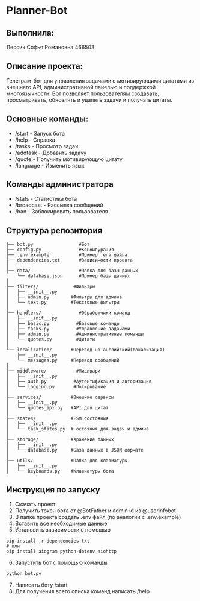 # Planner-Bot

## Выполнила:
Лессик Софья Романовна 466503

## Описание проекта:
Телеграм-бот для управления задачами с мотивирующими цитатами из внешнего API, административной панелью и поддержкой многоязычности. Бот позволяет пользователям создавать, просматривать, обновлять и удалять задачи и получать цитаты.

## Основные команды:

- /start - Запуск бота 
- /help - Справка 
- /tasks - Просмотр задач 
- /addtask - Добавить задачу 
- /quote - Получить мотивирующую цитату 
- /language - Изменить язык 

## Команды администратора

- /stats - Статистика бота 
- /broadcast - Рассылка сообщений 
- /ban - Заблокировать пользователя

## Структура репозитория

```
├── bot.py                 #Бот
├── config.py              #Конфигурация
├── .env.example           #Пример .env файла
├── dependencies.txt       #Зависимости проекта
│
├── data/                  #Папка для базы данных
    └── database.json      #Пример базы данных
│
├── filters/             #Фильтры
│   ├── __init__.py
│   ├── admin.py        #Фильтры для админа
│   └── text.py         #Текстовые фильтры
│  
├── handlers/              #Обработчики команд
│   ├── __init__.py
│   ├── basic.py          #Базовые команды
│   ├── tasks.py          #Управление задачами
│   ├── admin.py          #Административные команды
│   └── quotes.py         #Цитаты
│
└── localization/       #Перевод на английский(локализация)
    ├── __init__.py
    └── messages.py     #Перевод сообщений
│ 
├── middleware/           #Мидлвари
│   ├── __init__.py
│   ├── auth.py          #Аутентификация и авторизация
│   └── logging.py       #Логирование
│  
├── services/           #Внешние сервисы
│   ├── __init__.py
│   └── quotes_api.py   #API для цитат
│
├── states/             #FSM состояния
│   ├── __init__.py
│   └── task_states.py  # остояния для задач и админа
│ 
├── storage/            #Хранение данных
│   ├── __init__.py
│   └── database.py     #База данных в JSON формате
│ 
├── utils/              #Папка для клавиатуры
│   ├── __init__.py
│   └── keyboards.py    #Клавиатуры бота

```

## Инструкция по запуску

1) Скачать проект
2) Получить токен бота от @BotFather и admin id из @userinfobot 
3) В папке проекта создать .env файл (по аналогии с .env.example)
4) Вставить все необходимые данные
5) Установить зависимости с помощью


```
pip install -r dependencies.txt
# или
pip install aiogram python-dotenv aiohttp
```
6) Запустить бот с помощью команды 

```
python bot.py
```

7) Написать боту /start
8) Для получения всего списка команд написать /help
